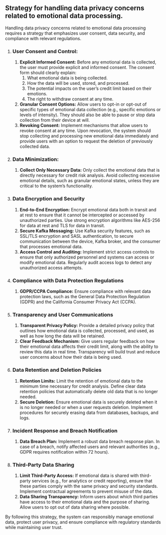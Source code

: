 ## Strategy for handling data privacy concerns related to emotional data processing.
Handling data privacy concerns related to emotional data processing requires a strategy that emphasizes user consent, data security, and compliance with relevant regulations.

1. ### User Consent and Control:
   1. **Explicit Informed Consent:** Before any emotional data is collected, the user must provide explicit and informed consent. The consent form should clearly explain:
      1. What emotional data is being collected.
      2. How the data will be used, stored, and processed.
      3. The potential impacts on the user’s credit limit based on their emotions.
      4. The right to withdraw consent at any time.
   2. **Granular Consent Options:** Allow users to opt-in or opt-out of specific types of emotional data collection (e.g., specific emotions or levels of intensity). They should also be able to pause or stop data collection from their device at will.
   3. **Revoking Consent:** Implement mechanisms that allow users to revoke consent at any time. Upon revocation, the system should stop collecting and processing new emotional data immediately and provide users with an option to request the deletion of previously collected data.
2. ### Data Minimization:
   1. **Collect Only Necessary Data:** Only collect the emotional data that is directly necessary for credit risk analysis. Avoid collecting excessive emotional details, such as granular emotional states, unless they are critical to the system’s functionality.
3. ### Data Encryption and Security
   1. **End-to-End Encryption:** Encrypt emotional data both in transit and at rest to ensure that it cannot be intercepted or accessed by unauthorized parties. Use strong encryption algorithms like AES-256 for data at rest and TLS for data in transit.
   2. **Secure Kafka Messaging:** Use Kafka security features, such as SSL/TLS encryption and SASL authentication, to secure communication between the device, Kafka broker, and the consumer that processes emotional data.
   3. **Access Control and Auditing:** Implement strict access controls to ensure that only authorized personnel and systems can access or modify emotional data. Regularly audit access logs to detect any unauthorized access attempts.
4. ### Compliance with Data Protection Regulations
   1. **GDPR/CCPA Compliance:** Ensure compliance with relevant data protection laws, such as the General Data Protection Regulation (GDPR) and the California Consumer Privacy Act (CCPA). 
5. ### Transparency and User Communications
   1. **Transparent Privacy Policy:** Provide a detailed privacy policy that outlines how emotional data is collected, processed, and used, as well as how long the data will be retained.
   2. **Clear Feedback Mechanism:** Give users regular feedback on how their emotional data affects their credit limit, along with the ability to review this data in real time. Transparency will build trust and reduce user concerns about how their data is being used.
6. ### Data Retention and Deletion Policies
   1. **Retention Limits:** Limit the retention of emotional data to the minimum time necessary for credit analysis. Define clear data retention policies that automatically delete old data that is no longer needed.
   2. **Secure Deletion:** Ensure emotional data is securely deleted when it is no longer needed or when a user requests deletion. Implement procedures for securely erasing data from databases, backups, and logs.
7. ### Incident Response and Breach Notification
   1. **Data Breach Plan:** Implement a robust data breach response plan. In case of a breach, notify affected users and relevant authorities (e.g., GDPR requires notification within 72 hours).
8. ### Third-Party Data Sharing
   1. **Limit Third-Party Access:** If emotional data is shared with third-party services (e.g., for analytics or credit reporting), ensure that these parties comply with the same privacy and security standards. Implement contractual agreements to prevent misuse of the data.
   2. **Data Sharing Transparency:** Inform users about which third parties have access to their emotional data and the purpose of sharing. Allow users to opt out of data sharing where possible.

By following this strategy, the system can responsibly manage emotional data, protect user privacy, and ensure compliance with regulatory standards while maintaining user trust.